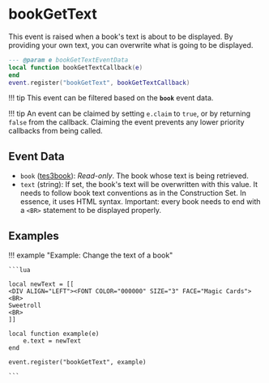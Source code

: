 # bookGetText

This event is raised when a book's text is about to be displayed. By providing your own text, you can overwrite what is going to be displayed.

```lua
--- @param e bookGetTextEventData
local function bookGetTextCallback(e)
end
event.register("bookGetText", bookGetTextCallback)
```

!!! tip
	This event can be filtered based on the **`book`** event data.

!!! tip
	An event can be claimed by setting `e.claim` to `true`, or by returning `false` from the callback. Claiming the event prevents any lower priority callbacks from being called.

## Event Data

* `book` ([tes3book](../../types/tes3book)): *Read-only*. The book whose text is being retrieved.
* `text` (string): If set, the book's text will be overwritten with this value. It needs to follow book text conventions as in the Construction Set. In essence, it uses HTML syntax. Important: every book needs to end with a `<BR>` statement to be displayed properly.

## Examples

!!! example "Example: Change the text of a book"

	```lua
	
	local newText = [[
	<DIV ALIGN="LEFT"><FONT COLOR="000000" SIZE="3" FACE="Magic Cards"><BR>
	Sweetroll
	<BR>
	]]
	
	local function example(e)
		e.text = newText
	end
	
	event.register("bookGetText", example)

	```

